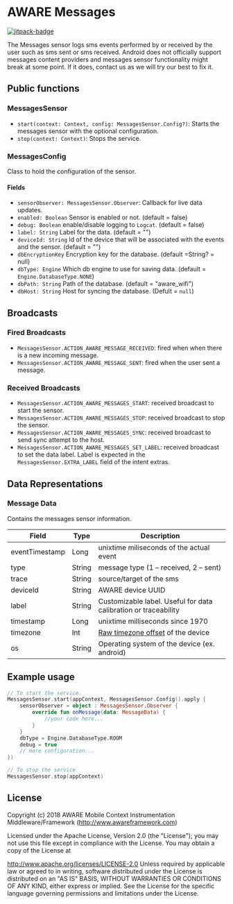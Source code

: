 # AWARE Messages

[![jitpack-badge](https://jitpack.io/v/awareframework/com.aware.android.sensor.messages.svg)](https://jitpack.io/#awareframework/com.aware.android.sensor.messages)

The Messages sensor logs sms events performed by or received by the user such as sms sent or sms received. Android does not officially support messages content providers and messages sensor functionality might break at some point. If it does, contact us as we will try our best to fix it.

<!-- This sensor does not record personal information, such as phone numbers or contact information. Instead, an unique ID is assigned that is irreversible (SHA-1 encryption) but it is always the same for the same source.  -->

## Public functions

### MessagesSensor

+ `start(context: Context, config: MessagesSensor.Config?)`: Starts the messages sensor with the optional configuration.
+ `stop(context: Context)`: Stops the service.

### MessagesConfig

Class to hold the configuration of the sensor.

#### Fields

+ `sensorObserver: MessagesSensor.Observer`: Callback for live data updates.
+ `enabled: Boolean` Sensor is enabled or not. (default = false)
+ `debug: Boolean` enable/disable logging to `Logcat`. (default = false)
+ `label: String` Label for the data. (default = "")
+ `deviceId: String` Id of the device that will be associated with the events and the sensor. (default = "")
+ `dbEncryptionKey` Encryption key for the database. (default =String? = null)
+ `dbType: Engine` Which db engine to use for saving data. (default = `Engine.DatabaseType.NONE`)
+ `dbPath: String` Path of the database. (default = "aware_wifi")
+ `dbHost: String` Host for syncing the database. (Defult = `null`)

## Broadcasts

### Fired Broadcasts

+ `MessagesSensor.ACTION_AWARE_MESSAGE_RECEIVED`: fired when when there is a new incoming message.
+ `MessagesSensor.ACTION_AWARE_MESSAGE_SENT`: fired when the user sent a message.

### Received Broadcasts

+ `MessagesSensor.ACTION_AWARE_MESSAGES_START`: received broadcast to start the sensor.
+ `MessagesSensor.ACTION_AWARE_MESSAGES_STOP`: received broadcast to stop the sensor.
+ `MessagesSensor.ACTION_AWARE_MESSAGES_SYNC`: received broadcast to send sync attempt to the host.
+ `MessagesSensor.ACTION_AWARE_MESSAGES_SET_LABEL`: received broadcast to set the data label. Label is expected in the `MessagesSensor.EXTRA_LABEL` field of the intent extras.

## Data Representations

### Message Data

Contains the messages sensor information.

| Field          | Type   | Description                                                     |
| -------------- | ------ | --------------------------------------------------------------- |
| eventTimestamp | Long   | unixtime miliseconds of the actual event                        |
| type           | String | message type (1 – received, 2 – sent)                           |
| trace          | String | source/target of the sms                                        |
| deviceId       | String | AWARE device UUID                                               |
| label          | String | Customizable label. Useful for data calibration or traceability |
| timestamp      | Long   | unixtime milliseconds since 1970                                |
| timezone       | Int    | [Raw timezone offset][1] of the device                          |
| os             | String | Operating system of the device (ex. android)                    |

## Example usage

```kotlin
// To start the service.
MessagesSensor.start(appContext, MessagesSensor.Config().apply {
    sensorObserver = object : MessagesSensor.Observer {
        override fun onMessage(data: MessageData) {
            //your code here...
        }
    }
    dbType = Engine.DatabaseType.ROOM
    debug = true
    // more configuration...
})

// To stop the service
MessagesSensor.stop(appContext)
```

## License

Copyright (c) 2018 AWARE Mobile Context Instrumentation Middleware/Framework (http://www.awareframework.com)

Licensed under the Apache License, Version 2.0 (the "License"); you may not use this file except in compliance with the License. You may obtain a copy of the License at

http://www.apache.org/licenses/LICENSE-2.0
Unless required by applicable law or agreed to in writing, software distributed under the License is distributed on an "AS IS" BASIS, WITHOUT WARRANTIES OR CONDITIONS OF ANY KIND, either express or implied. See the License for the specific language governing permissions and limitations under the License.

[1]: https://developer.android.com/reference/java/util/TimeZone#getRawOffset()
